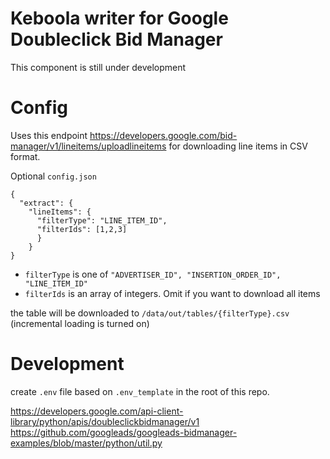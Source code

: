 # Keboola writer for Google Doubleclick Bid Manager

This component is still under development


# Config

Uses this endpoint https://developers.google.com/bid-manager/v1/lineitems/uploadlineitems for downloading line items in CSV format.

Optional `config.json` 

```
{
  "extract": {
    "lineItems": {
      "filterType": "LINE_ITEM_ID",
      "filterIds": [1,2,3]
      }
    }
}

```

- `filterType` is one of `"ADVERTISER_ID", "INSERTION_ORDER_ID", "LINE_ITEM_ID"`
- `filterIds` is an array of integers. Omit if you want to download all items

the table will be downloaded to `/data/out/tables/{filterType}.csv` (incremental loading is turned on)

# Development

create `.env` file based on `.env_template` in the root of this repo.

https://developers.google.com/api-client-library/python/apis/doubleclickbidmanager/v1
https://github.com/googleads/googleads-bidmanager-examples/blob/master/python/util.py
